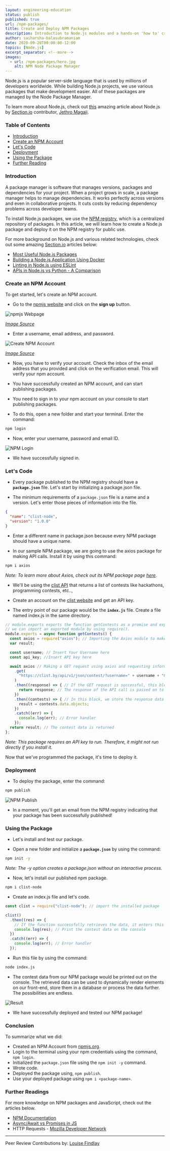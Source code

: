 ```yaml
---
layout: engineering-education
status: publish
published: true
url: /npm-packages/
title: Create and Deploy NPM Packages
description: Introduction to Node.js modules and a hands-on 'how to' create and deploy a Node.js module to the npm registry.
author: saiharsha-balasubramaniam
date: 2020-09-28T00:00:00-12:00
topics: [Node.js]
excerpt_separator: <!--more-->
images:
  - url: /npm-packages/hero.jpg
    alt: NPM Node Package Manager
---
```


Node.js is a popular server-side language that is used by millions of developers worldwide. While building Node.js projects, we use various packages that make development easier. All of these packages are managed by the Node Package Manager.
<!--more-->

To learn more about Node.js, check out [this](/history-of-nodejs/) amazing article about Node.js by [Section.io](https://section.io) contributor, [Jethro Magaji](/authors/jethro-magaji/).

### Table of Contents
- [Introduction](#introduction)
- [Create an NPM Account](#create-an-npm-account)
- [Let's Code](#let's-code)
- [Deployment](#deployment)
- [Using the Package](#using-the-package)
- [Further Reading](#further-reading)

### Introduction
A package manager is software that manages versions, packages and dependencies for your project. When a project grows in scale, a package manager helps to manage dependencies. It works perfectly across versions and even in collaborative projects. It cuts costs by reducing dependency problems across developer teams.

To install Node.js packages, we use the [NPM registry](https://www.npmjs.com/), which is a centralized repository of packages. In this article, we will learn how to create a Node.js package and deploy it on the NPM registry for public use.

For more background on Node.js and various related technologies, check out some amazing [Section.io](/) articles below:

- [Most Useful Node.js Packages](/most-useful-nodejs-packages/)
- [Building a Node.js Application Using Docker](/building-a-nodejs-application-using-docker/)
- [Linting in Node.js using ESLint](/node-eslint/)
- [APIs in Node.js vs Python - A Comparison](/node-vs-python/)

### Create an NPM Account
To get started, let's create an NPM account.

- Go to the [npmjs website](https://www.npmjs.com/) and click on the **sign up** button.

![npmjs Webpage](/npm-packages/npmjs-homepage.png)

*[Image Source](https://www.npmjs.com/)*

- Enter a username, email address, and password.

![Create NPM Account](/npm-packages/npm-signup.png)

*[Image Source](https://www.npmjs.com/)*

- Now, you have to verify your account. Check the inbox of the email address that you provided and click on the verification email. This will verify your npm account.

- You have successfully created an NPM account, and can start publishing packages.

- You need to sign in to your npm account on your console to start publishing packages.

- To do this, open a new folder and start your terminal. Enter the command:

```bash
npm login
```

- Now, enter your username, password and email ID.

![NPM Login](/npm-packages/npm-login.png)

- We have successfully signed in.

### Let's Code
- Every package published to the NPM registry should have a **`package.json`** file. Let's start by initializing a package.json file.

- The minimum requirements of a `package.json` file is a name and a version. Let's enter those pieces of information into the file.

```json
{
  "name": "clist-node",
  "version": "1.0.0"
}
```

- Enter a different name in package.json because every NPM package should have a unique name.

- In our sample NPM package, we are going to use the axios package for making API calls. Install it by using this command:

```bash
npm i axios
```

*Note: To learn more about Axios, check out its NPM package page [here](https://www.npmjs.com/package/axios).*

- We'll be using the [clist API](https://clist.by/) that returns a list of contests like hackathons, programming contests, etc..,

- Create an account on the [clist website](https://clist.by/api/v1/doc/) and get an API key.

- The entry point of our package would be the **`index.js`** file. Create a file named index.js in the same directory.

```js
// module.exports exports the function getContests as a promise and exposes it as a module.
// we can import an exported module by using require().
module.exports = async function getContests() {
  const axios = require("axios"); // Importing the Axios module to make API requests
  var result;

  const username; // Insert Your Username here
  const api_key; //Insert API key here

  await axios // Making a GET request using axios and requesting information from the API
    .get(
      "https://clist.by/api/v1/json/contest/?username=" + username + "&api_key=" + api_key + "&limit=20&end__gt=2020-09-19T00%3A00%3A00"
    )
    .then((response) => { // If the GET request is successful, this block is executed
      return response; // The response of the API call is passed on to the next block
    })
    .then((contests) => { // In this block, we store the response data into a variable 'result'
      result = contests.data.objects;
    })
    .catch((err) => {
      console.log(err); // Error handler
    });
  return result; // The contest data is returned
};
```

*Note: This package requires an API key to run. Therefore, it might not run directly if you install it.*

Now that we've programmed the package, it's time to deploy it.

### Deployment
- To deploy the package, enter the command:

```bash
npm publish
```

![NPM Publish](/npm-packages/npm-publish.png)

- In a moment, you'll get an email from the NPM registry indicating that your package has been successfully published!

### Using the Package
- Let's install and test our package.

- Open a new folder and initialize a **`package.json`** by using the command:

```bash
npm init -y
```

*Note: The -y option creates a package.json without an interactive process.*

- Now, let's install our published npm package.

```bash
npm i clist-node
```

- Create an index.js file and let's code.

```js
const clist = require("clist-node"); // import the installed package

clist()
  .then((res) => {
    // If the function successfully retrieves the data, it enters this block
    console.log(res); // Print the contest data on the console
  })
  .catch((err) => {
    console.log(err); // Error handler
  });
```

- Run this file by using the command:

```bash
node index.js
```

- The contest data from our NPM package would be printed out on the console. The retrieved data can be used to dynamically render elements on our front-end, store them in a database or process the data further. The possibilities are endless.

![Result](/npm-packages/result.png)

- We have successfully deployed and tested our NPM package!

### Conclusion
To summarize what we did:

- Created an NPM Account from [npmjs.org](npmjs.org).
- Login to the terminal using your npm credentials using the command, `npm login`.
- Initialized the `package.json` file using the `npm init -y` command.
- Wrote code.
- Deployed the package using, `npm publish`.
- Use your deployed package using `npm i <package-name>`.

###  Further Readings
For more knowledge on NPM packages and JavaScript, check out the articles below.

- [NPM Documentation](https://docs.npmjs.com/)
- [Async/Await vs Promises in JS](https://levelup.gitconnected.com/async-await-vs-promises-4fe98d11038f)
- HTTP Requests - [Mozilla Developer Network](https://developer.mozilla.org/en-US/docs/Web/HTTP/Methods)

---
Peer Review Contributions by: [Louise Findlay](/authors/louise-findlay/)
